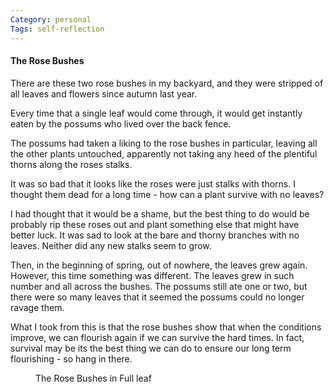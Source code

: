 ```yaml
---
Category: personal
Tags: self-reflection
---
```


#### The Rose Bushes ####

There are these two rose bushes in my backyard, and they were stripped of all leaves and flowers since autumn last year.

Every time that a single leaf would come through, it would get instantly eaten by the possums who lived over the back fence.

The possums had taken a liking to the rose bushes in particular, leaving all the other plants untouched, apparently not taking any heed of the plentiful thorns along the roses stalks.

It was so bad that it looks like the roses were just stalks with thorns. I thought them dead for a long time - how can a plant survive with no leaves?

I had thought that it would be a shame, but the best thing to do would be probably rip these roses out and plant something else that might have better luck. It was sad to look at the bare and thorny branches with no leaves. Neither did any new stalks seem to grow.

Then, in the beginning of spring, out of nowhere, the leaves grew again. However, this time something was different. The leaves grew in such number and all across the bushes. The possums still ate one or two, but there were so many leaves that it seemed the possums could no longer ravage them.

What I took from this is that the rose bushes show that when the conditions improve, we can flourish again if we can survive the hard times. In fact, survival may be its the best thing we can do to ensure our long term flourishing - so hang in there.

<figure class="align-center">
  <img src="{{ site.url }}{{ site.baseurl }}/assets/images/The-Rose-Bushes.jpg" alt="">
  <figcaption>The Rose Bushes in Full leaf</figcaption>
</figure>
